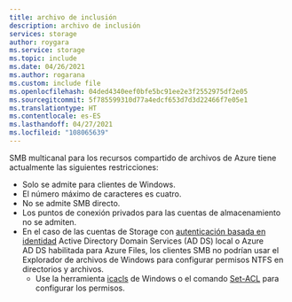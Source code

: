 ```yaml
---
title: archivo de inclusión
description: archivo de inclusión
services: storage
author: roygara
ms.service: storage
ms.topic: include
ms.date: 04/26/2021
ms.author: rogarana
ms.custom: include file
ms.openlocfilehash: 04ded4340eef0bfe5bc91ee2e3f2552975df2e05
ms.sourcegitcommit: 5f785599310d77a4edcf653d7d3d22466f7e05e1
ms.translationtype: HT
ms.contentlocale: es-ES
ms.lasthandoff: 04/27/2021
ms.locfileid: "108065639"
---
```

SMB multicanal para los recursos compartido de archivos de Azure tiene actualmente las siguientes restricciones:
- Solo se admite para clientes de Windows. 
- El número máximo de caracteres es cuatro.
- No se admite SMB directo.
- Los puntos de conexión privados para las cuentas de almacenamiento no se admiten.
- En el caso de las cuentas de Storage con [autenticación basada en identidad](../articles/storage/files/storage-files-active-directory-overview.md) Active Directory Domain Services (AD DS) local o Azure AD DS habilitada para Azure Files, los clientes SMB no podrían usar el Explorador de archivos de Windows para configurar permisos NTFS en directorios y archivos.
    - Use la herramienta [icacls](/windows-server/administration/windows-commands/icacls) de Windows o el comando [Set-ACL](/powershell/module/microsoft.powershell.security/set-acl) para configurar los permisos.

